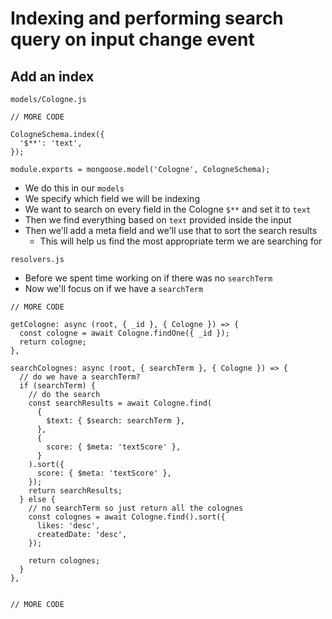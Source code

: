 # Indexing and performing search query on input change event
## Add an index

`models/Cologne.js`

```
// MORE CODE

CologneSchema.index({
  '$**': 'text',
});

module.exports = mongoose.model('Cologne', CologneSchema);
```

* We do this in our `models`
* We specify which field we will be indexing
* We want to search on every field in the Cologne `$**` and set it to `text`
* Then we find everything based on `text` provided inside the input
* Then we'll add a meta field and we'll use that to sort the search results
    - This will help us find the most appropriate term we are searching for

`resolvers.js`

* Before we spent time working on if there was no `searchTerm`
* Now we'll focus on if we have a `searchTerm`

```
// MORE CODE

getCologne: async (root, { _id }, { Cologne }) => {
  const cologne = await Cologne.findOne({ _id });
  return cologne;
},

searchColognes: async (root, { searchTerm }, { Cologne }) => {
  // do we have a searchTerm?
  if (searchTerm) {
    // do the search
    const searchResults = await Cologne.find(
      {
        $text: { $search: searchTerm },
      },
      {
        score: { $meta: 'textScore' },
      }
    ).sort({
      score: { $meta: 'textScore' },
    });
    return searchResults;
  } else {
    // no searchTerm so just return all the colognes
    const colognes = await Cologne.find().sort({
      likes: 'desc',
      createdDate: 'desc',
    });

    return colognes;
  }
},


// MORE CODE
```
